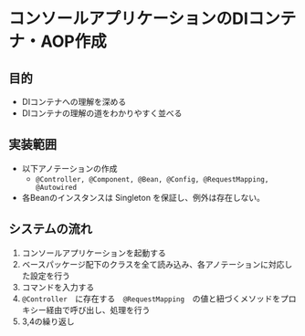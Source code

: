 # コンソールアプリケーションのDIコンテナ・AOP作成

## 目的
- DIコンテナへの理解を深める
- DIコンテナの理解の道をわかりやすく並べる

## 実装範囲
- 以下アノテーションの作成
  - `@Controller, @Component, @Bean, @Config, @RequestMapping, @Autowired`
- 各Beanのインスタンスは Singleton を保証し、例外は存在しない。

## システムの流れ
1. コンソールアプリケーションを起動する
2. ベースパッケージ配下のクラスを全て読み込み、各アノテーションに対応した設定を行う
3. コマンドを入力する
4. `@Controller`　に存在する　`@RequestMapping`　の値と紐づくメソッドをプロキシー経由で呼び出し、処理を行う
5. 3,4の繰り返し
